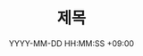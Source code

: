---
title: [제목]
date: YYYY-MM-DD HH:MM:SS +09:00
categories: [main, sub]
tags:
    [
        tag1,
        tag2,
        tag3,
        .
        .
        .
    ]

---
